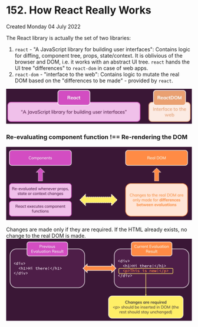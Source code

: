 # 152. How React Really Works
Created Monday 04 July 2022

The React library is actually the set of two libraries:
1. `react`  - "A JavaScript library for building user interfaces": Contains logic for diffing, component tree, props, state/context. It is oblivious of the browser and DOM, i.e. it works with an abstract UI tree. `react` hands the UI tree "differences" to `react-dom` in case of web apps.
2. `react-dom` - "interface to the web": Contains logic to mutate the real DOM based on the "differences to be made" - provided by `react`.

![](assets/152_How_React_Really_Works-image-1.png)

### Re-evaluating component function  !==  Re-rendering the DOM
![](assets/152_How_React_Really_Works-image-2.png)

Changes are made only if they are required. If the HTML already exists, no change to the real DOM is made.
![](assets/152_How_React_Really_Works-image-3.png)
